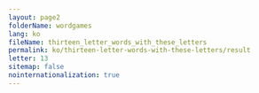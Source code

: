 ```yaml
---
layout: page2
folderName: wordgames
lang: ko
fileName: thirteen_letter_words_with_these_letters
permalink: ko/thirteen-letter-words-with-these-letters/result
letter: 13
sitemap: false
nointernationalization: true   
---
```

